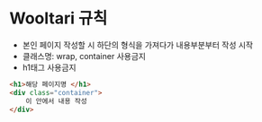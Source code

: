 # Wooltari 규칙
- 본인 페이지 작성할 시 하단의 형식을 가져다가 내용부분부터 작성 시작
- 클래스명: wrap, container 사용금지 
- h1태그 사용금지


```html
<h1>해당 페이지명 </h1>
<div class="container">
    이 안에서 내용 작성
</div>

```
